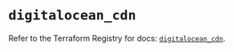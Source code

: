 # `digitalocean_cdn`

Refer to the Terraform Registry for docs: [`digitalocean_cdn`](https://registry.terraform.io/providers/digitalocean/digitalocean/2.65.0/docs/resources/cdn).
